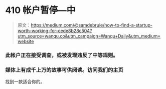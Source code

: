 # 410 帐户暂停—中

> 原文：<https://medium.com/@samdebrule/how-to-find-a-startup-worth-working-for-cede8b28c504?utm_source=wanqu.co&utm_campaign=Wanqu+Daily&utm_medium=website>

### 此帐户正在接受调查，或被发现违反了中等规则。

### 媒体上有成千上万的故事可供阅读。访问我们的主页
找到一款适合你的。